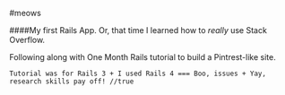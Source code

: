 #meows

####My first Rails App. Or, that time I learned how to *really* use Stack Overflow. 

Following along with One Month Rails tutorial to build a Pintrest-like site. 

```Tutorial was for Rails 3 + I used Rails 4 === Boo, issues + Yay, research skills pay off! //true```   

